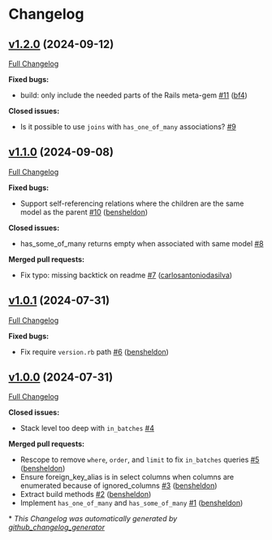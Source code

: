 # Changelog

## [v1.2.0](https://github.com/bensheldon/activerecord-has_some_of_many/tree/v1.2.0) (2024-09-12)

[Full Changelog](https://github.com/bensheldon/activerecord-has_some_of_many/compare/v1.1.0...v1.2.0)

**Fixed bugs:**

- build: only include the needed parts of the Rails meta-gem [\#11](https://github.com/bensheldon/activerecord-has_some_of_many/pull/11) ([bf4](https://github.com/bf4))

**Closed issues:**

- Is it possible to use `joins` with `has_one_of_many` associations? [\#9](https://github.com/bensheldon/activerecord-has_some_of_many/issues/9)

## [v1.1.0](https://github.com/bensheldon/activerecord-has_some_of_many/tree/v1.1.0) (2024-09-08)

[Full Changelog](https://github.com/bensheldon/activerecord-has_some_of_many/compare/v1.0.1...v1.1.0)

**Fixed bugs:**

- Support self-referencing relations where the children are the same model as the parent [\#10](https://github.com/bensheldon/activerecord-has_some_of_many/pull/10) ([bensheldon](https://github.com/bensheldon))

**Closed issues:**

- has\_some\_of\_many returns empty when associated with same model [\#8](https://github.com/bensheldon/activerecord-has_some_of_many/issues/8)

**Merged pull requests:**

- Fix typo: missing backtick on readme [\#7](https://github.com/bensheldon/activerecord-has_some_of_many/pull/7) ([carlosantoniodasilva](https://github.com/carlosantoniodasilva))

## [v1.0.1](https://github.com/bensheldon/activerecord-has_some_of_many/tree/v1.0.1) (2024-07-31)

[Full Changelog](https://github.com/bensheldon/activerecord-has_some_of_many/compare/v1.0.0...v1.0.1)

**Fixed bugs:**

- Fix require `version.rb` path [\#6](https://github.com/bensheldon/activerecord-has_some_of_many/pull/6) ([bensheldon](https://github.com/bensheldon))

## [v1.0.0](https://github.com/bensheldon/activerecord-has_some_of_many/tree/v1.0.0) (2024-07-31)

[Full Changelog](https://github.com/bensheldon/activerecord-has_some_of_many/compare/c30640d768ded1c1c752152ef15b955bafe2b715...v1.0.0)

**Closed issues:**

- Stack level too deep with `in_batches` [\#4](https://github.com/bensheldon/activerecord-has_some_of_many/issues/4)

**Merged pull requests:**

- Rescope to remove `where`, `order`, and `limit` to fix `in_batches` queries [\#5](https://github.com/bensheldon/activerecord-has_some_of_many/pull/5) ([bensheldon](https://github.com/bensheldon))
- Ensure foreign\_key\_alias is in select columns when columns are enumerated because of ignored\_columns [\#3](https://github.com/bensheldon/activerecord-has_some_of_many/pull/3) ([bensheldon](https://github.com/bensheldon))
- Extract build methods [\#2](https://github.com/bensheldon/activerecord-has_some_of_many/pull/2) ([bensheldon](https://github.com/bensheldon))
- Implement `has_one_of_many` and `has_some_of_many` [\#1](https://github.com/bensheldon/activerecord-has_some_of_many/pull/1) ([bensheldon](https://github.com/bensheldon))



\* *This Changelog was automatically generated by [github_changelog_generator](https://github.com/github-changelog-generator/github-changelog-generator)*
